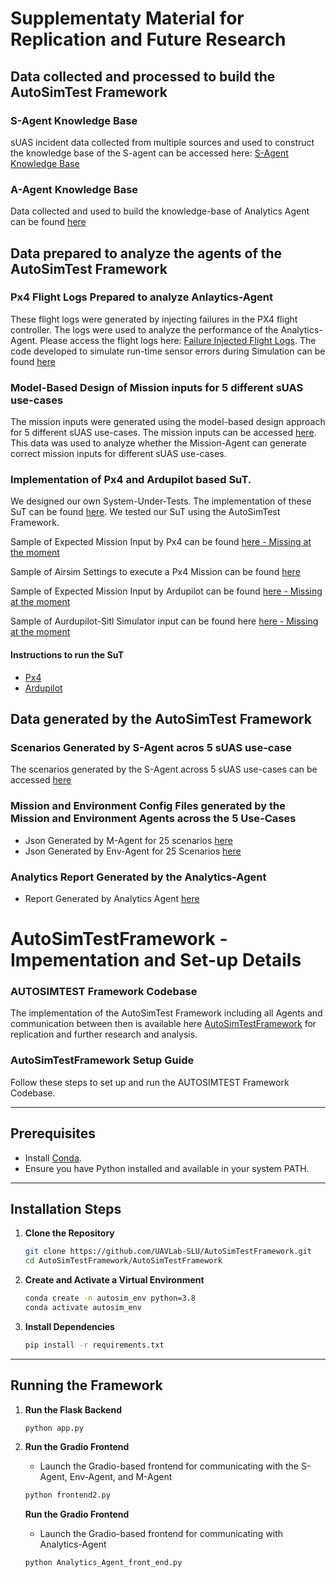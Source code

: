 

# Supplementaty Material for Replication and Future Research

## Data collected and processed to build the AutoSimTest Framework

### S-Agent Knowledge Base 
sUAS incident data collected from multiple sources and used to construct the knowledge base of the S-agent can be accessed here: [S-Agent Knowledge Base](AutoSIMTestFramework/knowledga_base.csv)

### A-Agent Knowledge Base
Data collected and used to build the knowledge-base of Analytics Agent can be found [here](Px4-Flight-Controller-Params)


## Data prepared to analyze the agents of the AutoSimTest Framework

### Px4 Flight Logs Prepared to analyze Anlaytics-Agent
These flight logs were generated by injecting failures in the PX4 flight controller. The logs were used to analyze the performance of the Analytics-Agent. Please access the flight logs here: [Failure Injected Flight Logs](FlightLogs-FailureInjection). The code developed to simulate run-time sensor errors during Simulation can be found [here](SuT/px4/standalone)

### Model-Based Design of Mission inputs for 5 different sUAS use-cases
The mission inputs were generated using the model-based design approach for 5 different sUAS use-cases. The mission inputs can be accessed [here](Sample-of-Expected-Output/Mission-Samples-For-Each-Use-Case). This data was used to analyze whether the Mission-Agent can generate correct mission inputs for different sUAS use-cases.


### Implementation of Px4 and Ardupilot based SuT.
We designed our own System-Under-Tests. The implementation of these SuT can be found [here](SuT). We tested our SuT using the AutoSimTest Framework. 

Sample of Expected Mission Input by Px4 can be found [here - Missing at the moment]()

Sample of Airsim Settings to execute a Px4 Mission can be found [here](SuT/px4/airsim-setting-sample.json)

Sample of Expected Mission Input by Ardupilot can be found [here - Missing at the moment]()

Sample of Aurdupilot-Sitl Simulator input can be found here [here - Missing at the moment]()

#### Instructions to run the SuT
- [Px4](SuT/px4/README.md)
- [Ardupilot](SuT/ardu/README.md)
## Data generated by the AutoSimTest Framework

### Scenarios Generated by S-Agent acros 5 sUAS use-case
The scenarios generated by the S-Agent across 5 sUAS use-cases can be accessed [here](Analysis/Generalizability/S-Agent-Scenario.xlsx)

### Mission and Environment Config Files generated by the Mission and Environment Agents across the 5 Use-Cases
- Json Generated by M-Agent for 25 scenarios [here](Agent_output/mission_json)
- Json Generated by Env-Agent for 25 Scenarios  [here](Agent_output/Environment_json)

### Analytics Report Generated by the Analytics-Agent
- Report Generated by Analytics Agent [here](Agent_output/analytics_agent_output) 

# AutoSimTestFramework - Impementation and Set-up Details

### AUTOSIMTEST Framework Codebase

The implementation of the AutoSimTest Framework including all Agents and communication between then is available here [AutoSimTestFramework](https://github.com/UAVLab-SLU/AutoSimTestFramework/tree/main/AutoSIMTestFramework) for replication and further research and analysis.

### AutoSimTestFramework Setup Guide

Follow these steps to set up and run the AUTOSIMTEST Framework Codebase.

---

## Prerequisites
- Install [Conda](https://docs.conda.io/en/latest/miniconda.html).
- Ensure you have Python installed and available in your system PATH.

---

## Installation Steps

1. **Clone the Repository**  
   ```bash
   git clone https://github.com/UAVLab-SLU/AutoSimTestFramework.git
   cd AutoSimTestFramework/AutoSimTestFramework
   ```

2. **Create and Activate a Virtual Environment**  
   ```bash
   conda create -n autosim_env python=3.8
   conda activate autosim_env
   ```

3. **Install Dependencies**  
   ```bash
   pip install -r requirements.txt
   ```

---

## Running the Framework

1. **Run the Flask Backend**  
   ```bash
   python app.py
   ```

2. **Run the Gradio Frontend** 
   - Launch the Gradio-based frontend for communicating with the S-Agent, Env-Agent, and M-Agent

   ```bash
   python frontend2.py
   ```

   **Run the Gradio Frontend**  
   - Launch the Gradio-based frontend for communicating with Analytics-Agent

   ```bash
   python Analytics_Agent_front_end.py
   ```
   

<!-- ## Px4 Flight Controller based SuT


## Ardupilot Flight Controller based SuT


### Execution Instructions -->


<!-- ## Other Common Components of SuT -->

<!-- ### Flight Control relay
Description:
`llm_relay` contains the code for the PX4 and ardu relay. The relay is responsible for communicating with the flight controller firmware using Mavsdk server. -->

<!-- ## Input Mission format

Waypoint based mission
first param is the speed of the drone
second param is the list of waypoints
```json
{
            "Mission": {
                "name": "Search_and_Rescue_Mission",
                "param": [
                    20,
                    [
                        [
                            0,
                            0,
                            0
                        ],
                        [
                            0,
                            10,
                            -5
                        ]
                    ]
                ]
            }
        }
```

Automated misson
```
{
    "Mission": {
        "name": "Search_and_Rescue_Mission",
        "mode": "auto",
        "center": [0, 0, 0],
        "radius": 10,
        "height": 5
    }
}
```
 -->





